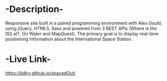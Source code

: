 # -Description-

Responsive site built in a paired programming environment with Alex Gould, using jQuery, HTML5, Sass and powered from 3 REST APIs (Where is the ISS at?, On Water and MapQuest). The primary goal is to display real-time positioning information about the International Space Station.

# -Live Link-

https://kdlry.github.io/spacedOut/
